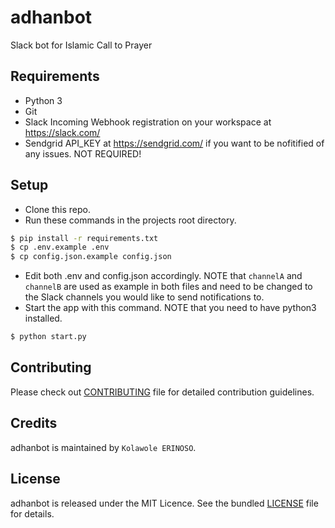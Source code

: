 # adhanbot

Slack bot for Islamic Call to Prayer

## Requirements

* Python 3
* Git
* Slack Incoming Webhook registration on your workspace at https://slack.com/
* Sendgrid API_KEY at https://sendgrid.com/ if you want to be nofitified of any issues. NOT REQUIRED!

## Setup

* Clone this repo.
* Run these commands in the projects root directory.
```bash
$ pip install -r requirements.txt
$ cp .env.example .env
$ cp config.json.example config.json
```
* Edit both .env and config.json accordingly. NOTE that `channelA` and `channelB` are used as example in both files and need to be changed to the Slack channels you would like to send notifications to.
* Start the app with this command. NOTE that you need to have python3 installed.
```bash
$ python start.py
```

## Contributing

Please check out [CONTRIBUTING](CONTRIBUTING.md) file for detailed contribution guidelines.

## Credits

adhanbot is maintained by `Kolawole ERINOSO`.

## License

adhanbot is released under the MIT Licence. See the bundled [LICENSE](LICENSE.md) file for details.
